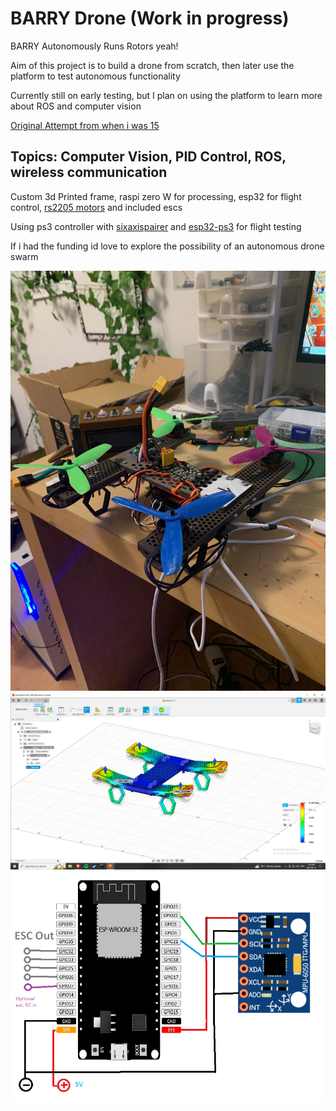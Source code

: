 # BARRY Drone (Work in progress)
BARRY Autonomously Runs Rotors yeah!

Aim of this project is to build a drone from scratch, then later use the platform to test autonomous functionality

Currently still on early testing, but I plan on using the platform to learn more about ROS and computer vision

[Original Attempt from when i was 15](https://github.com/Stargor14/Stone-Drone)

## Topics: Computer Vision, PID Control, ROS, wireless communication

Custom 3d Printed frame, raspi zero W for processing, esp32 for flight control, [rs2205 motors](https://www.aliexpress.com/item/1005001270601236.html?spm=a2g0o.order_list.order_list_main.122.6ecf1802ioyX7h) and included escs

Using ps3 controller with [sixaxispairer](https://github.com/user-none/sixaxispairer) and [esp32-ps3](https://github.com/jvpernis/esp32-ps3) for flight testing

If i had the funding id love to explore the possibility of an autonomous drone swarm

![version1.jpg](photos/version1.jpeg)
![StressSimulation3.png](photos/StressSimulation3.png)
![wiring.png](photos/Wiring.png "Wiring")
